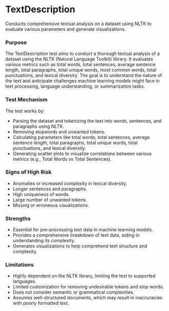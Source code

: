 # TextDescription

Conducts comprehensive textual analysis on a dataset using NLTK to evaluate various parameters and generate
visualizations.

### Purpose

The TextDescription test aims to conduct a thorough textual analysis of a dataset using the NLTK (Natural Language
Toolkit) library. It evaluates various metrics such as total words, total sentences, average sentence length, total
paragraphs, total unique words, most common words, total punctuations, and lexical diversity. The goal is to
understand the nature of the text and anticipate challenges machine learning models might face in text processing,
language understanding, or summarization tasks.

### Test Mechanism

The test works by:

- Parsing the dataset and tokenizing the text into words, sentences, and paragraphs using NLTK.
- Removing stopwords and unwanted tokens.
- Calculating parameters like total words, total sentences, average sentence length, total paragraphs, total unique
words, total punctuations, and lexical diversity.
- Generating scatter plots to visualize correlations between various metrics (e.g., Total Words vs Total Sentences).

### Signs of High Risk

- Anomalies or increased complexity in lexical diversity.
- Longer sentences and paragraphs.
- High uniqueness of words.
- Large number of unwanted tokens.
- Missing or erroneous visualizations.

### Strengths

- Essential for pre-processing text data in machine learning models.
- Provides a comprehensive breakdown of text data, aiding in understanding its complexity.
- Generates visualizations to help comprehend text structure and complexity.

### Limitations

- Highly dependent on the NLTK library, limiting the test to supported languages.
- Limited customization for removing undesirable tokens and stop words.
- Does not consider semantic or grammatical complexities.
- Assumes well-structured documents, which may result in inaccuracies with poorly formatted text.